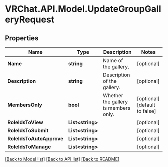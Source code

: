 # VRChat.API.Model.UpdateGroupGalleryRequest

## Properties

Name | Type | Description | Notes
------------ | ------------- | ------------- | -------------
**Name** | **string** | Name of the gallery. | [optional] 
**Description** | **string** | Description of the gallery. | [optional] 
**MembersOnly** | **bool** | Whether the gallery is members only. | [optional] [default to false]
**RoleIdsToView** | **List&lt;string&gt;** |  | [optional] 
**RoleIdsToSubmit** | **List&lt;string&gt;** |  | [optional] 
**RoleIdsToAutoApprove** | **List&lt;string&gt;** |  | [optional] 
**RoleIdsToManage** | **List&lt;string&gt;** |  | [optional] 

[[Back to Model list]](../README.md#documentation-for-models) [[Back to API list]](../README.md#documentation-for-api-endpoints) [[Back to README]](../README.md)

